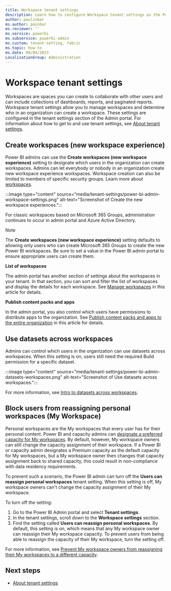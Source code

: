 ```yaml
---
title: Workspace tenant settings
description: Learn how to configure Workspace tenant settings as the Power BI tenant admin.
author: paulinbar
ms.author: painbar
ms.reviewer: ''
ms.service: powerbi
ms.subservice: powerbi-admin
ms.custom: tenant-setting, fabric
ms.topic: how-to
ms.date: 04/04/2023
LocalizationGroup: Administration
---
```


# Workspace tenant settings

Workspaces are spaces you can create to collaborate with other users and can include collections of dashboards, reports, and paginated reports. Workspace tenant settings allow you to manage workspaces and determine who in an organization can create a workspace. These settings are configured in the tenant settings section of the Admin portal. For information about how to get to and use tenant settings, see [About tenant settings](/power-bi/admin/service-admin-portal-about-tenant-settings).

## Create workspaces (new workspace experience)

Power BI admins can use the **Create workspaces (new workspace experience)** setting to designate which users in the organization can create workspaces. Admins can let everybody or nobody in an organization create new workspace experience workspaces. Workspace creation can also be limited to members of specific security groups. Learn more about [workspaces](/power-bi/collaborate-share/service-new-workspaces).

:::image type="content" source="media/tenant-settings/power-bi-admin-workspace-settings.png" alt-text="Screenshot of Create the new workspace experiences.":::

For classic workspaces based on Microsoft 365 Groups, administration continues to occur in admin portal and Azure Active Directory.

> [!NOTE]
> The **Create workspaces (new workspace experience)** setting defaults to allowing only users who can create Microsoft 365 Groups to create the new Power BI workspaces. Be sure to set a value in the Power BI admin portal to ensure appropriate users can create them.

**List of workspaces**

The admin portal has another section of settings about the workspaces in your tenant. In that section, you can sort and filter the list of workspaces and display the details for each workspace. See [Manage workspaces](/power-bi/admin/service-admin-portal-workspaces) in this article for details.

**Publish content packs and apps**

In the admin portal, you also control which users have permissions to distribute apps to the organization. See [Publish content packs and apps to the entire organization](service-admin-portal-content-pack-app.md#publish-content-packs-and-apps-to-the-entire-organization) in this article for details.

## Use datasets across workspaces

Admins can control which users in the organization can use datasets across workspaces. When this setting is on, users still need the required Build permission for a specific dataset.

:::image type="content" source="media/tenant-settings/power-bi-admin-datasets-workspaces.png" alt-text="Screenshot of Use datasets across workspaces.":::

For more information, see [Intro to datasets across workspaces](/power-bi/connect-data/service-datasets-across-workspaces).

## Block users from reassigning personal workspaces (My Workspace)

Personal workspaces are the My workspaces that every user has for their personal content. Power BI and capacity admins can [designate a preferred capacity for My workspaces](/power-bi/enterprise/service-admin-premium-manage#designate-a-default-capacity-for-my-workspaces). By default, however, My workspace owners can still change the capacity assignment of their workspace. If a Power BI or capacity admin designates a Premium capacity as the default capacity for My workspaces, but a My workspace owner then changes that capacity assignment back to shared capacity, this could result in non-compliance with data residency requirements.

To prevent such a scenario, the Power BI admin can turn off the **Users can reassign personal workspaces** tenant setting. When this setting is off, My workspace owners can't change the capacity assignment of their My workspace.

To turn off the setting:

1. Go to the Power BI Admin portal and select **Tenant settings**.
1. In the tenant settings, scroll down to the **Workspace settings** section.
1. Find the setting called **Users can reassign personal workspaces**. By default, this setting is on, which means that any My workspace owner can reassign their My workspace capacity. To prevent users from being able to reassign the capacity of their My workspace, turn the setting off.

For more information, see [Prevent My workspace owners from reassigning their My workspaces to a different capacity](/power-bi/admin/service-admin-portal-workspaces#prevent-my-workspace-owners-from-reassigning-their-my-workspaces-to-a-different-capacity).

## Next steps

* [About tenant settings](/power-bi/admin/service-admin-portal-about-tenant-settings)
